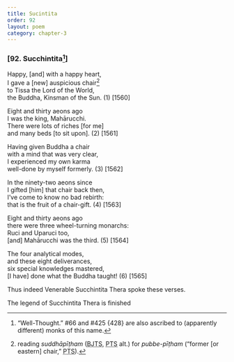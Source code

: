 ```yaml
---
title: Sucintita
order: 92
layout: poem
category: chapter-3
---
```


### \[92. Su<span class="diacritics" data-state="on">c</span><span class="no-diacritics" data-state="off">ch</span>intita[^1]\]

Happy, \[and\] with a happy heart,  
I gave a \[new\] auspicious chair[^2]  
to Tissa the Lord of the World,  
the Buddha, Kinsman of the Sun. (1) \[1560\]

Eight and thirty aeons ago  
I was the king, Mahāru<span class="diacritics" data-state="on">c</span><span class="no-diacritics" data-state="off">ch</span>i.  
There were lots of riches \[for me\]  
and many beds \[to sit upon\]. (2) \[1561\]

Having given Buddha a chair  
with a mind that was very clear,  
I experienced my own karma  
well-done by myself formerly. (3) \[1562\]

In the ninety-two aeons since  
I gifted \[him\] that chair back then,  
I’ve come to know no bad rebirth:  
that is the fruit of a chair-gift. (4) \[1563\]

Eight and thirty aeons ago  
there were three wheel-turning monarchs:  
Ruci and Uparuci too,  
\[and\] Mahāru<span class="diacritics" data-state="on">c</span><span class="no-diacritics" data-state="off">ch</span>i was the third. (5) \[1564\]

The four analytical modes,  
and these eight deliverances,  
six special knowledges mastered,  
\[I have\] done what the Buddha taught! (6) \[1565\]

Thus indeed Venerable Su<span class="diacritics" data-state="on">c</span><span class="no-diacritics" data-state="off">ch</span>intita Thera spoke these verses.

The legend of Su<span class="diacritics" data-state="on">c</span><span class="no-diacritics" data-state="off">ch</span>intita Thera is finished

[^1]: “Well-Thought.” \#66 and \#425 {428} are also ascribed to (apparently different) monks of this name.

[^2]: reading *suddhāpīṭham* (<abbr title="Buddha Jayanthi Tripitaka Series">BJTS</abbr>, <abbr title="Pali Text Society">PTS</abbr> alt.) for *pubbe-pīṭham* (“former \[or eastern\] chair,” <abbr title="Pali Text Society">PTS</abbr>).
